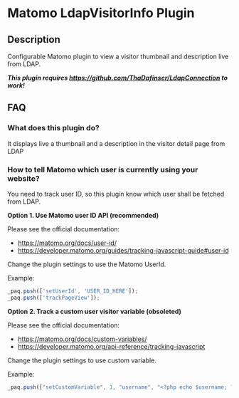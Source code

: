 # Matomo LdapVisitorInfo Plugin

## Description

Configurable Matomo plugin to view a visitor thumbnail and description live from LDAP.

***This plugin requires https://github.com/ThaDafinser/LdapConnection to work!***

## FAQ

### What does this plugin do?

It displays live a thumbnail and a description in the visitor detail page from LDAP


### How to tell Matomo which user is currently using your website?

You need to track user ID, so this plugin know which user shall be fetched from LDAP.

__Option 1. Use Matomo user ID API (recommended)__

Please see the official documentation: 
- https://matomo.org/docs/user-id/
- https://developer.matomo.org/guides/tracking-javascript-guide#user-id

Change the plugin settings to use the Matomo UserId.

Example:
```javascript
_paq.push(['setUserId', 'USER_ID_HERE']);
_paq.push(['trackPageView']);
```

__Option 2. Track a custom user visitor variable (obsoleted)__

Please see the official documentation: 
- https://matomo.org/docs/custom-variables/
- https://developer.matomo.org/api-reference/tracking-javascript

Change the plugin settings to use custom variable.

Example:
```javascript
_paq.push(["setCustomVariable", 1, "username", "<?php echo $username; ?>", "visit"]);`
```
